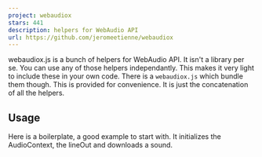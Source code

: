```yaml
---
project: webaudiox
stars: 441
description: helpers for WebAudio API
url: https://github.com/jeromeetienne/webaudiox
---
```


webaudiox.js is a bunch of helpers for WebAudio API. It isn't a library per se. You can use any of those helpers independantly. This makes it very light to include these in your own code. There is a `webaudiox.js` which bundle them though. This is provided for convenience. It is just the concatenation of all the helpers.

Usage
-----

Here is a boilerplate, a good example to start with. It initializes the AudioContext, the lineOut and downloads a sound.

<script src\='webaudiox.js'\></script\>
<script\>
    // create WebAudio API context
    var context \= new AudioContext()

    // Create lineOut
    var lineOut \= new WebAudiox.LineOut(context)

    // load a sound and play it immediatly
    WebAudiox.loadBuffer(context, 'sound.wav', function(buffer){
        // init AudioBufferSourceNode
        var source  \= context.createBufferSource();
        source.buffer   \= buffer
        source.connect(lineOut.destination)

        // start the sound now
        source.start(0);
    });
</script\>

Installation
------------

Download the helpers with a usual `<script>`. the easiest is to get webaudiox.js in `/build` directory.

<script src\='webaudiox.js'\></script\>

bower is supported if it fit your needs. just use `bower install webaudiox`

Requirements
------------

No real requirements: there are no external dependancies. Well WebAudio API must be available obviously :) Currently Chrome, Firefox, iOS and Opera support it.

Contributings
-------------

Feel free to send pull requests. i love little helpers which are useful :)

ChangeLogs
----------

-   v1.0.1 bower support
-   you can try with `bower install webaudiox`
-   v1.0.0 initial release

Plugins
-------

-   webaudiox.ConvolverHelper is a plugin by @erichlof . It provides a simple mean to use convolvers, thus you can simulate being thru an old telephone, in a hall, or in a tunnel.

API for Each Helpers
====================

Here is all the helpers provided and their respective API. the source contains a jsdoc which is authoritative.

webaudiox.analyser2canvas.js
----------------------------

This helper displays a visualisation of the played sound in real time. It uses the AnalyserNode from Web Audio API. The visualisation is composed of 3 parts: a FFT histogram, a waveform, and a volume. It is useful to debug or simply to display sounds on screen. It has been widely inspired by this post by the excelent @felixturner, be sure to check it out.

#### Show Don't Tell

-   webaudiox.analyser2canvas.js the source itself.
-   examples/analyser2canvas.html \[view source\] : It shows a basic usage of this helper

#### Usage

First you create the object

```
var analyser2canvas = new WebAudiox.Analyser2Canvas(analyser, canvas);
```

Then every time you want to draw on the canvas, just do

```
analyser2canvas.update()
```

webaudiox.analyser2volume.js
----------------------------

This helper makes an average on a `ByteFrequencyData` from an AnalyserNode. Clear ? I guess not. Ok ok audio vocabulary may appear criptic :) Let's rephrase in layman term. In brief, it makes an fft to extract the frequency of the sound, all that in real time. It is often used to detect pulse in some frequency range. like detecting pulse in the low frequencies can be a easy beat detector.

#### Show Don't Tell

-   webaudiox.analyser2volume.js the source itself.
-   examples/analyser2volume.html \[view source\] : It shows a basic usage of this helper

#### Usage

// create the object
var analyser2Volume \= new WebAudiox.Analyser2Volume(analyser)
var rawVolume       \= analyser2Volume.rawValue()
var smoothedVolume  \= analyser2Volume.smoothedValue()

It is possible to directly compute the raw volume.

var rawVolume   \= new WebAudiox.Analyser2Volume.compute(analyser, width, offset);
// rawVolume is a Number of the computed average

width is optional and default to `analyser.frequencyBinCount`. offset is optional and default to 0.

webaudiox.bytetonormalizedfloat32array.js
-----------------------------------------

This helper converts a byteArray to a normalized Float32Array. The destination array is normalized because its values are garanted to be between 0 and 1. This function is designed to works even if the destination array length is different from the source array's length. This is mainly aimed at convering and normalizing input when you are playing with frequency spectrum or other aspects of AnalyserNode.

#### Show Don't Tell

-   webaudiox.bytetonormalizedfloat32array.js the source itself.
-   examples/analyser2canvas.html \[view source\] : It shows a usage of this helper thru webaudiox.analyser2canvas.js

#### Usage

Here is a basic usage. Note that dstArray must be reallocated.

WebAudiox.ByteToNormalizedFloat32Array(srcArray, dstArray);

Here is a usage where it is used to normalize an histogram, before displaying it for examples.

// bytesFreq is from a analyser.getByteFrequencyData(bytesFreq)
// histogram is destination array, e.g. new Float32Array(10)
WebAudiox.ByteToNormalizedFloat32Array(bytesFreq, histogram)

webaudiox.lineout.js
--------------------

This helper provides a main line out with the _good practices_ from "Developing Game Audio with the Web Audio API" on html5rocks. So it provides a clipping detection and a dynamic compressor to reduce clipping to improve sound quality.

Additionaly it provides some tools useful in real-life cases. Such as the ability for the user to mute the sound. Its is useful when the user is at the office or any place where it isn't polite to have a loud computer :) Another thing, there is a _muteIfHidden_ feature. so if the browser tab is hidden, the sound is mute using PageVisibility API. and obviously ability to tune the volume globally for all sounds.

#### Show Don't Tell

-   webaudiox.lineout.js the source itself.
-   examples/lineout.html \[view source\] : It shows a basic usage of this helper. **TODO: this link is broken**

Now let's see it's API

#### create a lineOut

var lineOut \= new WebAudiox.LineOut(context)

#### to set the volume/gain

lineOut.volume  \= 0.8;

#### To connect a sound to your lineOut

use `lineOut.destination` as you would use `context.destination`.

source.connect(lineOut.destination)

#### test if currently muted by user

if( lineOut.isMuted \=== true ){
    console.log('sound has been muted by user')
}

#### toggle mute status

typically when the user click on the mute button, you want to toggle the mute status.

lineOut.toggeMute()

webaudiox.shim.js
-----------------

This helper does a shim which handle the vendor prefix, so you don't have to. Typically it contains code like

window.AudioContext \= window.AudioContext || window.webkitAudioContext;

#### Show Don't Tell

-   webaudiox.shim.js the source itself.
-   examples/jsfx.html \[view source\] : It shows a basic usage of this helper.

webaudiox.jsfx.js
-----------------

jsfx.js is a library to generate procedural sound, very 8-bit kindof sound. See jsfx demo page for details on this fun library by @egonelbre. It is usefull because you can generate lots of different sound easily without downloading anything.

#### Show Don't Tell

-   webaudiox.jsfx.js the source itself.
-   examples/jsfx.html \[view source\] : It shows several sounds generated by this extension.
-   examples/jsfx-basic.html \[view source\] : It shows a basic usage of this helper

#### Usage

Let's see how to use it. First you create a Audio Context like this.

```
var context = new AudioContext()
```

now you get the famous `lib` parameter from jsfx. You can generate some on its demo page. From `lib`, you will generate a Audio Buffer .

var lib     \= \["square",0.0000,0.4000,0.0000,0.3200,0.0000,0.2780,20.0000,496.0000,2400.0000,0.4640,0.0000,0.0000,0.0100,0.0003,0.0000,0.0000,0.0000,0.0235,0.0000,0.0000,0.0000,0.0000,1.0000,0.0000,0.0000,0.0000,0.0000\]
var buffer  \= WebAudiox.getBufferFromJsfx(context, lib)

Now we are all ready to play a sound! So let's do that.

var source  \= context.createBufferSource()
source.buffer   \= buffer
source.connect(context.destination)
source.start(0)

webaudiox.loadbuffer.js
-----------------------

This helper loads sound. It is a function which load the sound from an `url` and decode it.

#### Show Don't Tell

-   webaudiox.loadbuffer.js the source itself.
-   examples/lineout.html \[view source\] : It shows a basic usage of this helper. **TODO this link is broken**

#### Usage

WebAudiox.loadBuffer(context, url, function(buffer){
    // notified when the url has been downloaded and the sound decoded.
}, function(){
    // notified if an error occurs
});

#### Scheduling Download

In real-life cases, like game, you want to be sure all your sounds are ready to play before the user start playing. So here is way to schedule your sound downloads simply. There is global onLoad callback `WebAudiox.loadBuffer.onLoad` This function is notified everytime .loadBuffer() load something. you can overload it to fit your need. here for an usage example.

// context is the webaudio API context
// url is where to download the sound
// buffer is the just loaded buffer
WebAudiox.loadBuffer.onLoad \= function(context, url, buffer){
    // put your own stuff here
    // ...
}

Additionally there is `WebAudiox.loadBuffer.inProgressCount`. it is counter of all the .loadBuffer in progress. it useful to know is all your sounds as been loaded.

#### OfflineAudioContext for fast decoding

With the normal AudioContext decoding e.g. an mp3 file takes just as long as the mp3 file lasts. So if your mp3 file's duration is 1.5 minutes then your decompression (or analyzation, etc.) takes 1.5 minutes, which might be unbearable for your app. OfflineAudioContext allows faster than realtime decompression, for example:

var AudioContext \= window.AudioContext || window.webkitAudioContext;
var OfflineAudioContext \= window.OfflineAudioContext || window.webkitOfflineAudioContext;
this.\_context \= new AudioContext();
this.\_loaderContext \= new OfflineAudioContext(2, 1024, 44100); //22050 to 96000, CD = 44100

See the W3C docs for OfflineAudioContext

webaudiox.three.js
==================

This is useful lf you have a three.js scene and would like to play spacial sound in it. When a sound is played in 3d space, there are 2 actors: the listener which hears the sound and the sound source which emits the sound. Each of them must be localised in 3d space.

In practice when you use it with three.js you need to constantly update the position of the listener and all the sound sources. First in your init, you instance the updater objects. Then at each iteration of your rendering loop, you update all the positions.

### Show Don't Tell

-   webaudiox.three.js the source itself.
-   examples/threejs.html \[view source\] : It shows a basic usage of this helper.
-   examples/threejs-panner.html \[view source\] : It shows a basic usage of this helper.

### Usage

Here is the API details.

#### listener localisation

First let's localise the listener. most of the time it will be the the viewer camera. So you create a `ListenerObject3DUpdater` for that

// context is your WebAudio context
// object3d is the object which represent the listener
var listenerUpdater \= new WebAudiox.ListenerObject3DUpdater(context, object3d)

then you call `.update()` everytime you update the position of your `object3d` listener.

// delta is the time between the last update in seconds
// now is the absolute time in seconds
listenerUpdater.update(delta, now)

### sound source localisation

Now let's localise a sound source. A sound source is localised only if it has a panner node.

### if you want a sound to follow a Object3D

So you create a `PannerObject3DUpdater` for that

// panner is the panner node from WebAudio API
// object3d is the object which represent the sound source in space
var pannerUpdater \= new WebAudiox.PannerObject3DUpdater(panner, object3d)

then you call `.update()` everytime you update the position of your `object3d` listener

// delta is the time between the last update in seconds
// now is the absolute time in seconds
pannerUpdater.update(delta, now)

### if you want a sound to be played at a given position

```
var panner  = context.createPanner()
var position    = new THREE.Vector3(1,0,0)
WebAudiox.PannerSetPosition(panner, position)
```

#### if you want a sound to be played from a THREE.Object3D

```
var panner  = context.createPanner()
var object3d    = new THREE.Object3D
WebAudiox.PannerSetObject3D(panner, object3d)
```

webaudiox.gamesounds.js
=======================

It aims at making Web Audio Api easy to use for gamedevs. It aims to provide easy-to-use API for the common cases seen by gamedevs. Yet, by exposing its internals, it conserves the flexibility to fit your own needs.

### Show Don't Tell

-   webaudiox.gamesounds.js the source itself.
-   examples/gamesounds.html \[view source\] : It shows a simple usages of gamesounds

Basic Usage
-----------

First, we init `gameSounds`.

```
var sounds  = new WebAudiox.GameSounds()
```

Then we create a sound and load it from a url.

```
sounds.createClip().load('mysound.ogg', function(soundClip){
    // here the sound is loaded
})
```

We are all ready to play a sound. So let's do it.

```
soundClip.play();
```

This will create a **source**, i.e. an source of our soundclip, a playing version of our sound. Each source is independant. Thus you got the flexibility to change its parameters during the playing of it. e.g. change its location, its volume, whatever you want.

WebAudiox.GameSounds
--------------------

First thing is to instanciate the object itself. It will keep the WebAudio API context.

```
var gameSounds  = new WebAudiox.GameSounds()
```

It has a line out to the speakers which implement the current best practice according to "Developing Game Audio with the Web Audio API" article on HTML5Rock. It will expose the following properties:

-   `.lineOut` is a WebAudiox.LineOut. It has a master volume, a mute that you can toggle. It will automatically mute the sound if the page is not visible.
-   `.context` is a AudioContext from Web Audio API.

### gameSounds.update(delta)

It updates the gameSounds. `delta` is the number of seconds since the last update. It is needed to update `gameSounds`. It is used to update 3d listener. It is used to update all registered `WebAudiox.GameSound` too.

### gameSounds.createClip(options)

This will create a sound. `options` is the default options for THREEx.GameSource. This is a simple alias for

```
function createClip(options){
        return new WebAudiox.GameSoundClip(this, options)
}
```

WebAudiox.GameSoundListener
---------------------------

It is used for sound localisation. It is setting the position of the listener. First you create the object like this

```
var soundListener   = new WebAudiox.GameSoundListener(gameSounds)
```

Then you periodically update it like that

```
soundListener.update(delta)
```

### soundListener.at(position)

This is a sounds localisation function. It will place the audio listener at `position`. If it is a `THREE.Vector3`, it will directly use this position. If it is a `THREE.Object3d`, it will use the position of this object.

### gameListener.startFollow(object3d)

This is a sounds localisation function. The listener will start follow this `THREE.Object3D`

### gameListener.stopFollow()

the listener will stop following the object3d.

WebAudiox.GameSoundClip(gamesounds, options)
--------------------------------------------

The arguments of the constructor are :

-   `gameSounds` is a `WebAudiox.GameSounds` instance.
-   `options` is the THREEx.GameSoundSource options. This is optional.

### soundClip.load(url, onLoad, onError)

This load a sounds from an `url`. Once the sound is loaded, `onLoad(gameSound)` is notified. If an error occurs during the load, `onLoad()` is notified. It exposes `gameSound.loaded` Boolean. if it is true, the sound is loaded, false otherwise. It exposes `gameSound.buffer`. It is the loaded buffer once it is loaded, or null otherwise.

### soundClip.update(delta)

It updates the sound. It is currently needed only if you use 3d localisation for this sounds. `delta` is the number of seconds since the last iteration of the rendering loop.

### soundClip.register(label)

Register this sound into the bank of `gameSounds` with this `label`. Every label is unique into a `gameSounds`. `soundClip.unregister()` unregisters the sound from gameSounds bank. This will cause this sound to be automatically updated by `gameSounds`.

### soundClip.createSource(options)

This will create a `THREEx.GameSoundSource` using this options

### soundClip.play(options)

This will create a `THREEx.GameSoundSource` using this options and then call `.play()` on this soundSource

WebAudiox.GameSoundSource(soundClip, options)
---------------------------------------------

It will one source for this soundclip. It will be played only once. Everytime you play a gamesound, it is handled by an independant source. This you can controls them independantly. e.g. You can have various volume how strong is an impact, You can play sound at various fixed locations, or following different 3d objects.

Here are all the options you can set

-   `options.volume` controls the volume of this utterance. it will create a `utterance.gainNode`. If you wish, you can access `.gainNode` directly change the gain during the utterance.
-   `options.at`: receives a three.js position. It may be `THREE.Object3D` or directly a `THREE.Vector3`. The utterance will be played at this position It will create a `PannerNode` if needed, and update it according to the 3d object position.
-   `options.follow`: receives a `THREE.Object3D` as arguments. This 3d object will be followed by the utterance. It will create a `PannerNode` if needed, and update it according to the 3d object position. Additionnaly It exposes `utterance.stopFollow()` to stop following a 3d object.
-   `options.loop`: set the `.loop` parameter in the `SourceBuffer`

### soundSource.play(delay)

It will start play the sound in delay millisecond, default to 0-ms

### soundSource.stop(delay)

It will stop playing the sound in delay millisecond, default to 0-ms.

Dependancies
------------

`webaudiox.gamesounds.js` is included in `webaudiox.js` build. It you wish not to use this build. This file depends on webaudiox.lineout.js, webaudiox.loadbuffer.js and webaudiox.three.js if you want to use the sound localisation.

Other Examples
==============

here are the various examples:

-   a possible way to handle soundback: here
-   how to load and play a sound only with the API: here
-   how to use it with beatdetektor.js: here

TODO
====

-   http://webaudiodemos.appspot.com/
-   http://webaudioapi.com/
-   port examples from webaudio.js
-   QF-MichaelK: jetienne: http://www.youtube.com/watch?v=Nwuwg\_tkHVA it's the rainbow one in the middle...
-   QF-MichaelK: http://www.smartjava.org/content/exploring-html5-web-audio-visualizing-sound
-   http://chromium.googlecode.com/svn/trunk/samples/audio/samples.html
-   \[2:14pm\] QF-MichaelK: here's one I guess http://airtightinteractive.com/demos/js/reactive/
-   done QF-MichaelK: this is neat too http://www.bram.us/2012/03/21/spectrogram-canvas-based-musical-spectrum-analysis/
